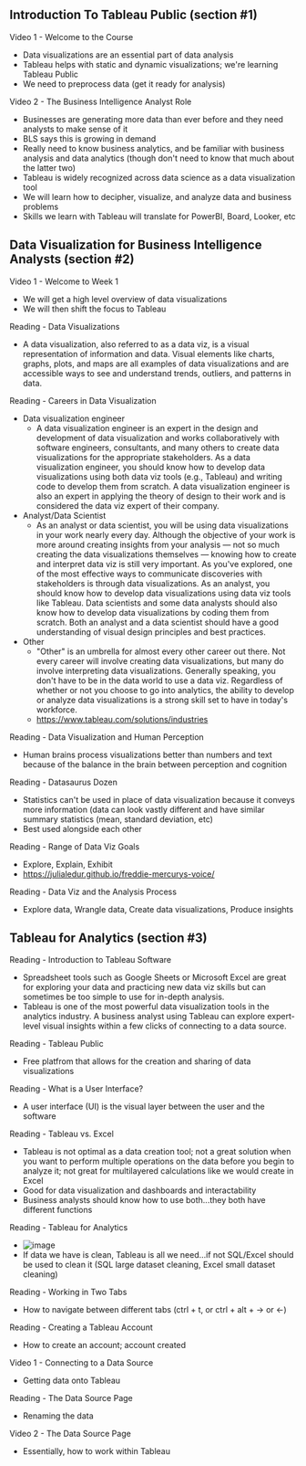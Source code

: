 ## Introduction To Tableau Public (section #1)

Video 1 - Welcome to the Course
- Data visualizations are an essential part of data analysis
- Tableau helps with static and dynamic visualizations; we're learning Tableau Public
- We need to preprocess data (get it ready for analysis)

Video 2 - The Business Intelligence Analyst Role
- Businesses are generating more data than ever before and they need analysts to make sense of it
- BLS says this is growing in demand
- Really need to know business analytics, and be familiar with business analysis and data analytics (though don't need to know that much about the latter two)
- Tableau is widely recognized across data science as a data visualization tool
- We will learn how to decipher, visualize, and analyze data and business problems
- Skills we learn with Tableau will translate for PowerBI, Board, Looker, etc


## Data Visualization for Business Intelligence Analysts (section #2)

Video 1 - Welcome to Week 1
- We will get a high level overview of data visualizations
- We will then shift the focus to Tableau

Reading - Data Visualizations
- A data visualization, also referred to as a data viz, is a visual representation of information and data. Visual elements like charts, graphs, plots, and maps are all examples of data visualizations and are accessible ways to see and understand trends, 
  outliers, and patterns in data.

Reading - Careers in Data Visualization
- Data visualization engineer
  - A data visualization engineer is an expert in the design and development of data visualization and works collaboratively with software engineers, consultants, and many others to create data visualizations for the appropriate stakeholders.
    As a data visualization engineer, you should know how to develop data visualizations using both data viz tools (e.g., Tableau) and writing code to develop them from scratch. A data visualization engineer is also an expert in applying the theory of 
    design to their work and is considered the data viz expert of their company.
- Analyst/Data Scientist
  - As an analyst or data scientist, you will be using data visualizations in your work nearly every day. Although the objective of your work is more around creating insights from your analysis — not so much creating the data visualizations themselves — 
    knowing how to create and interpret data viz is still very important. As you've explored, one of the most effective ways to communicate discoveries with stakeholders is through data visualizations.
    As an analyst, you should know how to develop data visualizations using data viz tools like Tableau. Data scientists and some data analysts should also know how to develop data visualizations by coding them from scratch. Both an analyst and a 
    data scientist should have a good understanding of visual design principles and best practices.
- Other
  - "Other" is an umbrella for almost every other career out there. Not every career will involve creating data visualizations, but many do involve interpreting data visualizations. Generally speaking, you don't have to be in the data world to use a data viz. 
    Regardless of whether or not you choose to go into analytics, the ability to develop or analyze data visualizations is a strong skill set to have in today's workforce.
  - https://www.tableau.com/solutions/industries 

Reading - Data Visualization and Human Perception
- Human brains process visualizations better than numbers and text because of the balance in the brain between perception and cognition

Reading - Datasaurus Dozen
- Statistics can't be used in place of data visualization because it conveys more information (data can look vastly different and have similar summary statistics (mean, standard deviation, etc)
- Best used alongside each other

Reading - Range of Data Viz Goals
- Explore, Explain, Exhibit
- https://julialedur.github.io/freddie-mercurys-voice/

Reading - Data Viz and the Analysis Process
- Explore data, Wrangle data, Create data visualizations, Produce insights


## Tableau for Analytics (section #3)

Reading - Introduction to Tableau Software
- Spreadsheet tools such as Google Sheets or Microsoft Excel are great for exploring your data and practicing new data viz skills but can sometimes be too simple to use for in-depth analysis. 
- Tableau is one of the most powerful data visualization tools in the analytics industry. A business analyst using Tableau can explore expert-level visual insights within a few clicks of connecting to a data source.

Reading - Tableau Public
- Free platfrom that allows for the creation and sharing of data visualizations

Reading - What is a User Interface?
- A user interface (UI) is the visual layer between the user and the software

Reading - Tableau vs. Excel
- Tableau is not optimal as a data creation tool; not a great solution when you want to perform multiple operations on the data before you begin to analyze it; not great for multilayered calculations like we would create in Excel
- Good for data visualization and dashboards and interactability
- Business analysts should know how to use both...they both have different functions

Reading - Tableau for Analytics
- ![image](https://github.com/michaelokoroike/Courses/assets/39680418/7303d1de-4764-436d-ba5d-b68ed34327b3)
- If data we have is clean, Tableau is all we need...if not SQL/Excel should be used to clean it (SQL large dataset cleaning, Excel small dataset cleaning)

Reading - Working in Two Tabs
- How to navigate between different tabs (ctrl + t, or ctrl + alt + -> or <-)

Reading - Creating a Tableau Account
- How to create an account; account created

Video 1 - Connecting to a Data Source
- Getting data onto Tableau

Reading - The Data Source Page
- Renaming the data

Video 2 - The Data Source Page
- Essentially, how to work within Tableau
